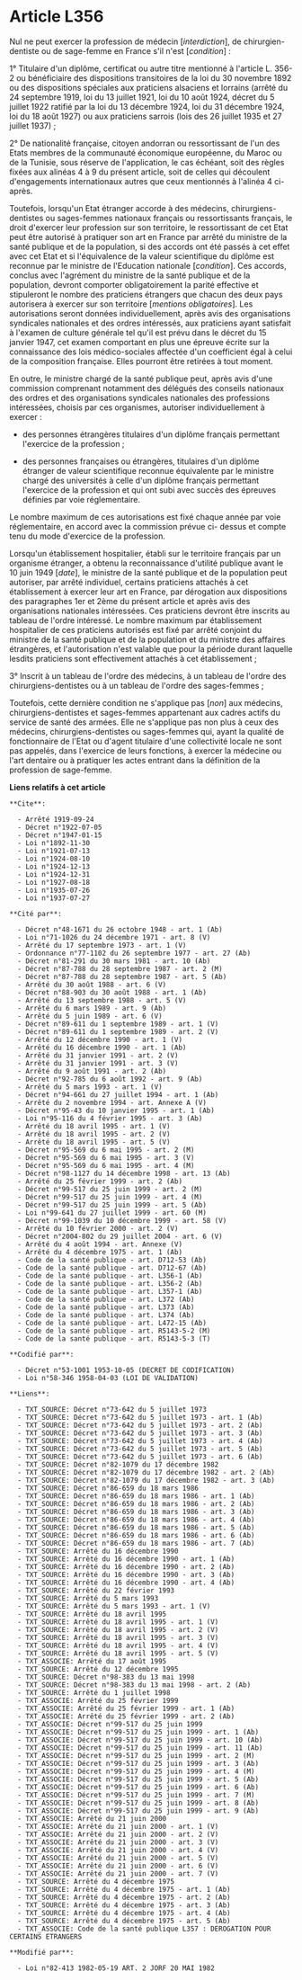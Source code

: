 # Article L356

Nul ne peut exercer la profession de médecin [*interdiction*], de chirurgien-dentiste ou de sage-femme en France s'il n'est
[*condition*] :

1° Titulaire d'un diplôme, certificat ou autre titre mentionné à l'article L. 356-2 ou bénéficiaire des dispositions
transitoires de la loi du 30 novembre 1892 ou des dispositions spéciales aux praticiens alsaciens et lorrains (arrêté du 24
septembre 1919, loi du 13 juillet 1921, loi du 10 août 1924, décret du 5 juillet 1922 ratifié par la loi du 13 décembre 1924,
loi du 31 décembre 1924, loi du 18 août 1927) ou aux praticiens sarrois (lois des 26 juillet 1935 et 27 juillet 1937) ;

2° De nationalité française, citoyen andorran ou ressortissant de l'un des Etats membres de la communauté économique
européenne, du Maroc ou de la Tunisie, sous réserve de l'application, le cas échéant, soit des règles fixées aux alinéas 4 à
9 du présent article, soit de celles qui découlent d'engagements internationaux autres que ceux mentionnés à l'alinéa 4 ci-
après.

Toutefois, lorsqu'un Etat étranger accorde à des médecins, chirurgiens-dentistes ou sages-femmes nationaux français ou
ressortissants français, le droit d'exercer leur profession sur son territoire, le ressortissant de cet Etat peut être
autorisé à pratiquer son art en France par arrêté du ministre de la santé publique et de la population, si des accords ont
été passés à cet effet avec cet Etat et si l'équivalence de la valeur scientifique du diplôme est reconnue par le ministre de
l'Education nationale [*condition*]. Ces accords, conclus avec l'agrément du ministre de la santé publique et de la
population, devront comporter obligatoirement la parité effective et stipuleront le nombre des praticiens étrangers que
chacun des deux pays autorisera à exercer sur son territoire [*mentions obligatoires*]. Les autorisations seront données
individuellement, après avis des organisations syndicales nationales et des ordres intéressés, aux praticiens ayant satisfait
à l'examen de culture générale tel qu'il est prévu dans le décret du 15 janvier 1947, cet examen comportant en plus une
épreuve écrite sur la connaissance des lois médico-sociales affectée d'un coefficient égal à celui de la composition
française. Elles pourront être retirées à tout moment.

En outre, le ministre chargé de la santé publique peut, après avis d'une commission comprenant notamment des délégués des
conseils nationaux des ordres et des organisations syndicales nationales des professions intéressées, choisis par ces
organismes, autoriser individuellement à exercer :

- des personnes étrangères titulaires d'un diplôme français permettant l'exercice de la profession ;

- des personnes françaises ou étrangères, titulaires d'un diplôme étranger de valeur scientifique reconnue équivalente par le
ministre chargé des universités à celle d'un diplôme français permettant l'exercice de la profession et qui ont subi avec
succès des épreuves définies par voie réglementaire.

Le nombre maximum de ces autorisations est fixé chaque année par voie réglementaire, en accord avec la commission prévue ci-
dessus et compte tenu du mode d'exercice de la profession.

Lorsqu'un établissement hospitalier, établi sur le territoire français par un organisme étranger, a obtenu la reconnaissance
d'utilité publique avant le 10 juin 1949 [*date*], le ministre de la santé publique et de la population peut autoriser, par
arrêté individuel, certains praticiens attachés à cet établissement à exercer leur art en France, par dérogation aux
dispositions des paragraphes 1er et 2ème du présent article et après avis des organisations nationales intéressées. Ces
praticiens devront être inscrits au tableau de l'ordre intéressé. Le nombre maximum par établissement hospitalier de ces
praticiens autorisés est fixé par arrêté conjoint du ministre de la santé publique et de la population et du ministre des
affaires étrangères, et l'autorisation n'est valable que pour la période durant laquelle lesdits praticiens sont
effectivement attachés à cet établissement ;

3° Inscrit à un tableau de l'ordre des médecins, à un tableau de l'ordre des chirurgiens-dentistes ou à un tableau de l'ordre
des sages-femmes ;

Toutefois, cette dernière condition ne s'applique pas [*non*] aux médecins, chirurgiens-dentistes et sages-femmes appartenant
aux cadres actifs du service de santé des armées. Elle ne s'applique pas non plus à ceux des médecins, chirurgiens-dentistes
ou sages-femmes qui, ayant la qualité de fonctionnaire de l'Etat ou d'agent titulaire d'une collectivité locale ne sont pas
appelés, dans l'exercice de leurs fonctions, à exercer la médecine ou l'art dentaire ou à pratiquer les actes entrant dans la
définition de la profession de sage-femme.

**Liens relatifs à cet article**

	**Cite**:

	  - Arrêté 1919-09-24
	  - Décret n°1922-07-05
	  - Décret n°1947-01-15
	  - Loi n°1892-11-30
	  - Loi n°1921-07-13
	  - Loi n°1924-08-10
	  - Loi n°1924-12-13
	  - Loi n°1924-12-31
	  - Loi n°1927-08-18
	  - Loi n°1935-07-26
	  - Loi n°1937-07-27

	**Cité par**:

	  - Décret n°48-1671 du 26 octobre 1948 - art. 1 (Ab)
	  - Loi n°71-1026 du 24 décembre 1971 - art. 8 (V)
	  - Arrêté du 17 septembre 1973 - art. 1 (V)
	  - Ordonnance n°77-1102 du 26 septembre 1977 - art. 27 (Ab)
	  - Décret n°81-291 du 30 mars 1981 - art. 10 (Ab)
	  - Décret n°87-788 du 28 septembre 1987 - art. 2 (M)
	  - Décret n°87-788 du 28 septembre 1987 - art. 5 (Ab)
	  - Arrêté du 30 août 1988 - art. 6 (V)
	  - Décret n°88-903 du 30 août 1988 - art. 1 (Ab)
	  - Arrêté du 13 septembre 1988 - art. 5 (V)
	  - Arrêté du 6 mars 1989 - art. 9 (Ab)
	  - Arrêté du 5 juin 1989 - art. 6 (V)
	  - Décret n°89-611 du 1 septembre 1989 - art. 1 (V)
	  - Décret n°89-611 du 1 septembre 1989 - art. 2 (V)
	  - Arrêté du 12 décembre 1990 - art. 1 (V)
	  - Arrêté du 16 décembre 1990 - art. 1 (Ab)
	  - Arrêté du 31 janvier 1991 - art. 2 (V)
	  - Arrêté du 31 janvier 1991 - art. 3 (V)
	  - Arrêté du 9 août 1991 - art. 2 (Ab)
	  - Décret n°92-785 du 6 août 1992 - art. 9 (Ab)
	  - Arrêté du 5 mars 1993 - art. 1 (V)
	  - Décret n°94-661 du 27 juillet 1994 - art. 1 (Ab)
	  - Arrêté du 2 novembre 1994 - art. Annexe A (V)
	  - Décret n°95-43 du 10 janvier 1995 - art. 1 (Ab)
	  - Loi n°95-116 du 4 février 1995 - art. 3 (Ab)
	  - Arrêté du 18 avril 1995 - art. 1 (V)
	  - Arrêté du 18 avril 1995 - art. 2 (V)
	  - Arrêté du 18 avril 1995 - art. 5 (V)
	  - Décret n°95-569 du 6 mai 1995 - art. 2 (M)
	  - Décret n°95-569 du 6 mai 1995 - art. 3 (V)
	  - Décret n°95-569 du 6 mai 1995 - art. 4 (M)
	  - Décret n°98-1127 du 14 décembre 1998 - art. 13 (Ab)
	  - Arrêté du 25 février 1999 - art. 2 (Ab)
	  - Décret n°99-517 du 25 juin 1999 - art. 2 (M)
	  - Décret n°99-517 du 25 juin 1999 - art. 4 (M)
	  - Décret n°99-517 du 25 juin 1999 - art. 5 (Ab)
	  - Loi n°99-641 du 27 juillet 1999 - art. 60 (M)
	  - Décret n°99-1039 du 10 décembre 1999 - art. 58 (V)
	  - Arrêté du 10 février 2000 - art. 2 (V)
	  - Décret n°2004-802 du 29 juillet 2004 - art. 6 (V)
	  - Arrêté du 4 août 1994 - art. Annexe (V)
	  - Arrêté du 4 décembre 1975 - art. 1 (Ab)
	  - Code de la santé publique - art. D712-53 (Ab)
	  - Code de la santé publique - art. D712-67 (Ab)
	  - Code de la santé publique - art. L356-1 (Ab)
	  - Code de la santé publique - art. L356-2 (Ab)
	  - Code de la santé publique - art. L357-1 (Ab)
	  - Code de la santé publique - art. L372 (Ab)
	  - Code de la santé publique - art. L373 (Ab)
	  - Code de la santé publique - art. L374 (Ab)
	  - Code de la santé publique - art. L472-15 (Ab)
	  - Code de la santé publique - art. R5143-5-2 (M)
	  - Code de la santé publique - art. R5143-5-3 (T)

	**Codifié par**:

	  - Décret n°53-1001 1953-10-05 (DECRET DE CODIFICATION)
	  - Loi n°58-346 1958-04-03 (LOI DE VALIDATION)

	**Liens**:

	  - TXT_SOURCE: Décret n°73-642 du 5 juillet 1973
	  - TXT_SOURCE: Décret n°73-642 du 5 juillet 1973 - art. 1 (Ab)
	  - TXT_SOURCE: Décret n°73-642 du 5 juillet 1973 - art. 2 (Ab)
	  - TXT_SOURCE: Décret n°73-642 du 5 juillet 1973 - art. 3 (Ab)
	  - TXT_SOURCE: Décret n°73-642 du 5 juillet 1973 - art. 4 (Ab)
	  - TXT_SOURCE: Décret n°73-642 du 5 juillet 1973 - art. 5 (Ab)
	  - TXT_SOURCE: Décret n°73-642 du 5 juillet 1973 - art. 6 (Ab)
	  - TXT_SOURCE: Décret n°82-1079 du 17 décembre 1982
	  - TXT_SOURCE: Décret n°82-1079 du 17 décembre 1982 - art. 2 (Ab)
	  - TXT_SOURCE: Décret n°82-1079 du 17 décembre 1982 - art. 3 (Ab)
	  - TXT_SOURCE: Décret n°86-659 du 18 mars 1986
	  - TXT_SOURCE: Décret n°86-659 du 18 mars 1986 - art. 1 (Ab)
	  - TXT_SOURCE: Décret n°86-659 du 18 mars 1986 - art. 2 (Ab)
	  - TXT_SOURCE: Décret n°86-659 du 18 mars 1986 - art. 3 (Ab)
	  - TXT_SOURCE: Décret n°86-659 du 18 mars 1986 - art. 4 (Ab)
	  - TXT_SOURCE: Décret n°86-659 du 18 mars 1986 - art. 5 (Ab)
	  - TXT_SOURCE: Décret n°86-659 du 18 mars 1986 - art. 6 (Ab)
	  - TXT_SOURCE: Décret n°86-659 du 18 mars 1986 - art. 7 (Ab)
	  - TXT_SOURCE: Arrêté du 16 décembre 1990
	  - TXT_SOURCE: Arrêté du 16 décembre 1990 - art. 1 (Ab)
	  - TXT_SOURCE: Arrêté du 16 décembre 1990 - art. 2 (Ab)
	  - TXT_SOURCE: Arrêté du 16 décembre 1990 - art. 3 (Ab)
	  - TXT_SOURCE: Arrêté du 16 décembre 1990 - art. 4 (Ab)
	  - TXT_SOURCE: Arrêté du 22 février 1993
	  - TXT_SOURCE: Arrêté du 5 mars 1993
	  - TXT_SOURCE: Arrêté du 5 mars 1993 - art. 1 (V)
	  - TXT_SOURCE: Arrêté du 18 avril 1995
	  - TXT_SOURCE: Arrêté du 18 avril 1995 - art. 1 (V)
	  - TXT_SOURCE: Arrêté du 18 avril 1995 - art. 2 (V)
	  - TXT_SOURCE: Arrêté du 18 avril 1995 - art. 3 (V)
	  - TXT_SOURCE: Arrêté du 18 avril 1995 - art. 4 (V)
	  - TXT_SOURCE: Arrêté du 18 avril 1995 - art. 5 (V)
	  - TXT_ASSOCIE: Arrêté du 17 août 1995
	  - TXT_SOURCE: Arrêté du 12 décembre 1995
	  - TXT_SOURCE: Décret n°98-383 du 13 mai 1998
	  - TXT_SOURCE: Décret n°98-383 du 13 mai 1998 - art. 2 (Ab)
	  - TXT_SOURCE: Arrêté du 1 juillet 1998
	  - TXT_ASSOCIE: Arrêté du 25 février 1999
	  - TXT_ASSOCIE: Arrêté du 25 février 1999 - art. 1 (Ab)
	  - TXT_ASSOCIE: Arrêté du 25 février 1999 - art. 2 (Ab)
	  - TXT_ASSOCIE: Décret n°99-517 du 25 juin 1999
	  - TXT_ASSOCIE: Décret n°99-517 du 25 juin 1999 - art. 1 (Ab)
	  - TXT_ASSOCIE: Décret n°99-517 du 25 juin 1999 - art. 10 (Ab)
	  - TXT_ASSOCIE: Décret n°99-517 du 25 juin 1999 - art. 11 (Ab)
	  - TXT_ASSOCIE: Décret n°99-517 du 25 juin 1999 - art. 2 (M)
	  - TXT_ASSOCIE: Décret n°99-517 du 25 juin 1999 - art. 3 (Ab)
	  - TXT_ASSOCIE: Décret n°99-517 du 25 juin 1999 - art. 4 (M)
	  - TXT_ASSOCIE: Décret n°99-517 du 25 juin 1999 - art. 5 (Ab)
	  - TXT_ASSOCIE: Décret n°99-517 du 25 juin 1999 - art. 6 (Ab)
	  - TXT_ASSOCIE: Décret n°99-517 du 25 juin 1999 - art. 7 (M)
	  - TXT_ASSOCIE: Décret n°99-517 du 25 juin 1999 - art. 8 (Ab)
	  - TXT_ASSOCIE: Décret n°99-517 du 25 juin 1999 - art. 9 (Ab)
	  - TXT_ASSOCIE: Arrêté du 21 juin 2000
	  - TXT_ASSOCIE: Arrêté du 21 juin 2000 - art. 1 (V)
	  - TXT_ASSOCIE: Arrêté du 21 juin 2000 - art. 2 (V)
	  - TXT_ASSOCIE: Arrêté du 21 juin 2000 - art. 3 (V)
	  - TXT_ASSOCIE: Arrêté du 21 juin 2000 - art. 4 (V)
	  - TXT_ASSOCIE: Arrêté du 21 juin 2000 - art. 5 (V)
	  - TXT_ASSOCIE: Arrêté du 21 juin 2000 - art. 6 (V)
	  - TXT_ASSOCIE: Arrêté du 21 juin 2000 - art. 7 (V)
	  - TXT_SOURCE: Arrêté du 4 décembre 1975
	  - TXT_SOURCE: Arrêté du 4 décembre 1975 - art. 1 (Ab)
	  - TXT_SOURCE: Arrêté du 4 décembre 1975 - art. 2 (Ab)
	  - TXT_SOURCE: Arrêté du 4 décembre 1975 - art. 3 (Ab)
	  - TXT_SOURCE: Arrêté du 4 décembre 1975 - art. 4 (Ab)
	  - TXT_SOURCE: Arrêté du 4 décembre 1975 - art. 5 (Ab)
	  - TXT_ASSOCIE: Code de la santé publique L357 : DEROGATION POUR CERTAINS ETRANGERS

	**Modifié par**:

	  - Loi n°82-413 1982-05-19 ART. 2 JORF 20 MAI 1982
